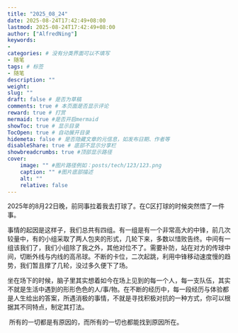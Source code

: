 ```yaml
---
title: "2025_08_24"
date: 2025-08-24T17:42:49+08:00
lastmod: 2025-08-24T17:42:49+08:00
author: ["AlfredNing"]
keywords: 
- 
categories: # 没有分类界面可以不填写
- 随笔
tags: # 标签
- 随笔
description: ""
weight:
slug: ""
draft: false # 是否为草稿
comments: true # 本页面是否显示评论
reward: true # 打赏
mermaid: true #是否开启mermaid
showToc: true # 显示目录
TocOpen: true # 自动展开目录
hidemeta: false # 是否隐藏文章的元信息，如发布日期、作者等
disableShare: true # 底部不显示分享栏
showbreadcrumbs: true #顶部显示路径
cover:
    image: "" #图片路径例如：posts/tech/123/123.png
    caption: "" #图片底部描述
    alt: ""
    relative: false
---
```


​	2025年的8月22日晚，前同事拉着我去打球了。在C区打球的时候突然悟了一件事。

​	事情的起因是这样子，我们总共有四组。有一组是有一个非常高大的中锋，前几次较量中，有的小组采取了两人包夹的形式，几轮下来，多数以惜败告终。中间有一组该我们了，我们小组除了我之外，其他对位不了。需要补防，站在对方的传球中间，切断外线与内线的高吊球。不断的卡位，二次起跳，利用中锋移动速度慢的趋势，我们暂且撑了几轮，没过多久便下了场。

​	坐在场下的时候，脑子里其实想着如今在场上见到的每一个人，每一支队伍，其实不就是生活中遇到的形形色色的人/事/物。在不断的经历中，每一段经历与体验都是人生给出的答案，所遇消极的事情，不就是寻找积极对抗的一种方式，你可以根据其不同特点，制定其打法。

​	所有的一切都是有原因的，而所有的一切也都能找到原因所在。